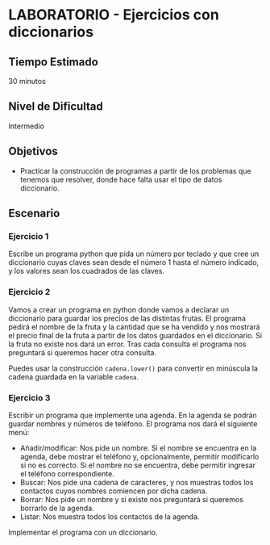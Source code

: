# LABORATORIO - Ejercicios con diccionarios

## Tiempo Estimado

30 minutos

## Nivel de Dificultad

Intermedio

## Objetivos
 
* Practicar la construcción de programas a partir de los problemas que tenemos que resolver, donde hace falta usar el tipo de datos diccionario.

## Escenario

### Ejercicio 1

Escribe un programa python que pida un número por teclado y que cree un diccionario cuyas claves sean desde el número 1 hasta el número indicado, y los valores sean los cuadrados de las claves.

### Ejercicio 2

Vamos a crear un programa en python donde vamos a declarar un diccionario para guardar los precios de las distintas frutas. El programa pedirá el nombre de la fruta y la cantidad que se ha vendido y nos mostrará el precio final de la fruta a partir de los datos guardados en el diccionario. Si la fruta no existe nos dará un error. Tras cada consulta el programa nos preguntará si queremos hacer otra consulta.

Puedes usar la construcción `cadena.lower()` para convertir en minúscula la cadena guardada en la variable `cadena`.

### Ejercicio 3

Escribir un programa que implemente una agenda. En la agenda se podrán guardar nombres y números de teléfono. El programa nos dará el siguiente menú:
 
* Añadir/modificar: Nos pide un nombre. Si el nombre se encuentra en la agenda, debe mostrar el teléfono y, 
opcionalmente, permitir modificarlo si no es correcto. Si el nombre no se encuentra, debe 
permitir ingresar el teléfono correspondiente. 
* Buscar: Nos pide una cadena de caracteres, y nos muestras todos los contactos cuyos nombres comiencen por dicha cadena.
* Borrar: Nos pide un nombre y si existe nos preguntará si queremos borrarlo de la agenda.
* Listar: Nos muestra todos los contactos de la agenda.
 
Implementar el programa con un diccionario.
